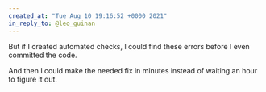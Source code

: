 ```yaml
---
created_at: "Tue Aug 10 19:16:52 +0000 2021"
in_reply_to: @leo_guinan
---
```


But if I created automated checks, I could find these errors before I even committed the code.

And then I could make the needed fix in minutes instead of waiting an hour to figure it out.